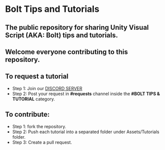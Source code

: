 # Bolt Tips and Tutorials
## The public repository for sharing Unity Visual Script (AKA: Bolt) tips and tutorials.
## Welcome everyone contributing to this repository.

## To request a tutorial
- Step 1: Join our [DISCORD SERVER](https://discord.gg/gas3BMCRhE)
- Step 2: Post your request in **#requests** channel inside the **#BOLT TIPS & TUTORIAL** category.

## To contribute: 
- Step 1: fork the repository.
- Step 2: Push each tutorial into a separated folder under Assets/Tutorials folder.
- Step 3: Create a pull request.
